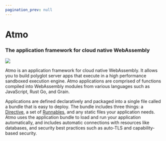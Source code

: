 ```yaml
---
pagination_prev: null
---
```


# Atmo

### The application framework for cloud native WebAssembly

![](/img/logo-atmo-wide.svg)

Atmo is an application framework for cloud native WebAssembly. It allows you to build polyglot server apps that execute in a high performance sandboxed execution engine. Atmo applications are comprised of functions compiled into WebAssembly modules from various languages
such as JavaScript, Rust Go, and Grain.

Applications are defined declaratively and packaged into a single file called a bundle that is easy to deploy. The bundle includes three things: a [Directive](../concepts/the-directive.md), a set of [Runnables](../concepts/runnables.md), and any static files your application needs. Atmo uses the application bundle to load and run your application automatically, and includes automatic connections with resources like databases, and security best practices such as auto-TLS and capability-based security.